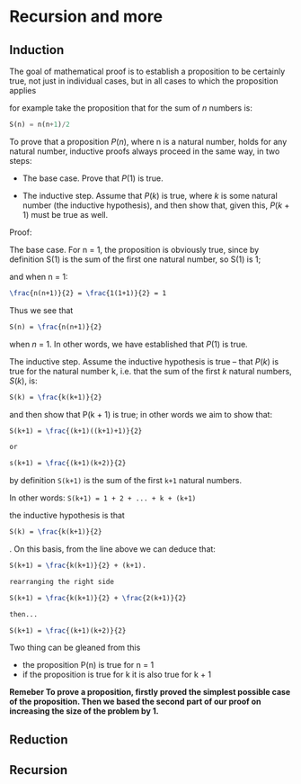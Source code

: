 
# Recursion and more

## Induction

The goal of mathematical proof is to establish a proposition to be certainly true, not just in individual cases, but in all cases to which the proposition applies

for example take the proposition that for the sum of _n_ numbers is:

``` python
S(n) = n(n+1)/2
```

To prove that a proposition _P_(_n_), where n is a natural number, holds for any natural number, inductive proofs always proceed in the same way, in two steps:

- The base case. Prove that _P_(1) is true.

- The inductive step. Assume that _P_(_k_) is true, where _k_ is some natural number (the inductive hypothesis), and then show that, given this, _P_(_k_ + 1) must be true as well.

Proof:

The base case. For n = 1, the proposition is obviously true, since by definition S(1) is the sum of the first one natural number, so S(1) is 1;

and when n = 1:

```tex
\frac{n(n+1)}{2} = \frac{1(1+1)}{2} = 1
```

Thus we see that

```tex
S(n) = \frac{n(n+1)}{2}
```

when _n_ = 1. In other words, we have established that _P_(1) is true.

The inductive step. Assume the inductive hypothesis is true – that _P_(_k_) is true for the natural number k, i.e. that the sum of the first _k_ natural numbers, _S_(_k_), is:

```tex
S(k) = \frac{k(k+1)}{2}
```

and then show that P(k + 1) is true; in other words we aim to show that:

```tex
S(k+1) = \frac{(k+1)((k+1)+1)}{2}

or

s(k+1) = \frac{(k+1)(k+2)}{2}
```

by definition  ```S(k+1)``` is the sum of the first ```k+1``` natural numbers. 

In other words:
```S(k+1) = 1 + 2 + ... + k + (k+1)```

the  inductive hypothesis is that

```tex
S(k) = \frac{k(k+1)}{2}
```

 . On this basis, from the line above we can deduce that:

 ``` tex
S(k+1) = \frac{k(k+1)}{2} + (k+1).

rearranging the right side

S(k+1) = \frac{k(k+1)}{2} + \frac{2(k+1)}{2}

then...

S(k+1) = \frac{(k+1)(k+2)}{2}
 ```

Two thing can be gleaned from this

- the proposition P(n) is true for n = 1
- if the proposition is true for k it is also true for k + 1

**Remeber To prove a proposition, firstly proved the simplest possible case of the proposition. Then we based the second part of our proof on increasing the size of the problem by 1.**

## Reduction



## Recursion